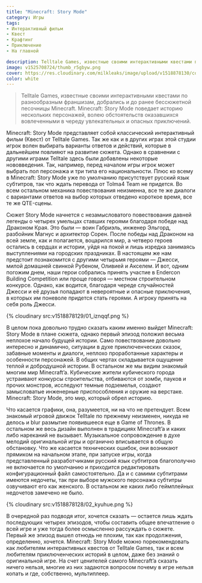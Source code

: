 ```yaml
---
title: "Minecraft: Story Mode"
category: Игры
tags:
- Интерактивный фильм
- Квест
- Крафтинг
- Приключение
- На главной

description: Telltale Games, известные своими интерактивными квестами по разнообразным франшизам, добрались и до ранее бессюжетной песочницы Minecraft.
image: v1525708724/thumb_r5gbyw.png
cover: https://res.cloudinary.com/milkleaks/image/upload/v1518878130/cover_eflh1q.png
color: white
---
```


> Telltale Games, известные своими интерактивными квестами по разнообразным франшизам, добрались и до ранее бессюжетной песочницы Minecraft. Minecraft: Story Mode поведает историю нескольких персонажей, волею обстоятельств оказавшихся вовлеченными в череду увлекательных и опасных приключений.

Minecraft: Story Mode представляет собой классический интерактивный фильм (Квест) от Telltale Games. Так же как и в других играх этой студии игрок волен выбирать варианты ответов и действий, которые в дальнейшем повлияют на развитие сюжета. Однако в сравнении с другими играми Telltale здесь были добавлены некоторые нововведения. Так, например, перед началом игры игрок может выбрать пол персонажа и три типа его национальности. Плюс ко всему в Minecraft: Story Mode уже по умолчанию присутствует русский язык субтитров, так что ждать перевода от Tolma4 Team не придется. Во всем остальном механика повествования неизменна, все те же диалоги с вариантами ответов на выбор которых отведено короткое время, все те же QTE-сцены.

<!-- more -->

Сюжет Story Mode начнется с незамысловатого повествования давней легенды о четырех умельцах ставших героями благодаря победе над Драконом Края. Это были — воин Габриэль, инженер Эльгорд, разбойник Магнус и архитектор Сорен. После победы над Драконом на всей земле, как и полагается, воцарился мир, а четверо героев остались в сердцах и истории, уйдя на покой и лишь изредка занимаясь выступлениями на городских праздниках. В настоящем же нам предстоит познакомится с другими четырьмя героями — Джесси, милой домашней свинкой Рубеном, Оливией и Акселем. И вот, одним погожим днем, наши герои собрались принять участие в Endercon Building Competition или проще говоря — местном строительном конкурсе. Однако, как водится, благодаря череде случайностей Джесси и её друзья попадают в невероятные и опасные приключения, в которых им поневоле придется стать героями. А игроку принять на себя роль Джесси.

{% cloudinary src:v1518878129/01_iznqqf.png %}

В целом пока довольно трудно сказать каким именно выйдет Minecraft: Story Mode в плане сюжета, однако первый эпизод положил весьма неплохое начало будущей истории. Само повествование довольно интересно и динамично, ситуации в духе приключенческих сказок, забавные моменты и диалоги, неплохо проработанные характеры и особенности персонажей. В общих чертах складывается ощущение теплой и добродушной истории. В остальном же мы видим знакомый многим мир Minecraft’a. Кубические жители кубического города устраивают конкурсы строительства, отбиваются от зомби, пауков и прочих монстров, исследуют темные подземелья, создают замысловатые инженерные приспособления и оружие на верстаке. Minecraft: Story Mode, это мир, который обрел историю.

Что касается графики, она, разумеется, ни на что не претендует. Всем знакомый игровой движок Telltale по прежнему неизменен, никуда не делось и blur размытие появившееся еще в Game of Thrones. В остальном же весь дизайн выполнен в традициях Minecraft’a и каких либо нареканий не вызывает. Музыкальное сопровождение в духе мелодий оригинальной игры и органично вписывается в общую обстановку. Что же касается технических ошибок, они возникают прямиком на начальном этапе, при запуске игры, когда представленный разработчиками русский язык субтитров благополучно не включается по умолчанию и приходится редактировать конфигурационный файл самостоятельно. Да и с самими субтитрами имеются недочеты, так при выборе мужского персонажа субтитры озвучивают его как женского. В остальном же каких либо геймплейных недочетов замечено не было.

{% cloudinary src:v1518878128/02_kyuhue.png %}

В очередной раз подводя итог, хочется сказать — остается лишь ждать последующих четырех эпизодов, чтобы составить общее впечатление о всей игре и уже тогда более осмысленно рассуждать о сюжете. Первый же эпизод вышел отнюдь не плохим, так как продолжения, определенно, хочется. Minecraft: Story Mode можно порекомендовать как любителям интерактивных квестов от Telltale Games, так и всем любителям приключенческих историй в целом, даже без знаний о оригинальной игре. На счет ценителей самого Minecraft’a сказать ничего нельзя, многие из них задаются вопросом почему в игре нельзя копать и где, собственно, мультиплеер.